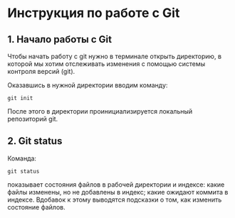 # Инструкция по работе с Git

## 1. Начало работы с Git
Чтобы начать работу с git нужно в терминале открыть директорию, в которой мы хотим отслеживать изменения с помощью системы контроля версий (git).

Оказавшись в нужной директории вводим команду:
    
    git init

После этого в директории проинициализируется локальный репозиторий git.

## 2. Git status

Команда:
    
    git status 

показывает состояния файлов в рабочей директории и индексе: какие файлы изменены, но не добавлены в индекс; какие ожидают коммита в индексе. Вдобавок к этому выводятся подсказки о том, как изменить состояние файлов.


